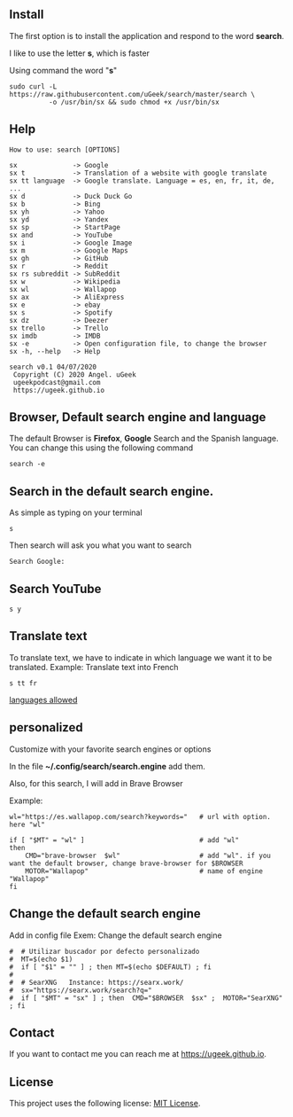 ## Install
The first option is to install the application and respond to the word **search**.

I like to use the letter **s**, which is faster

Using command the word "**s**"

```
sudo curl -L https://raw.githubusercontent.com/uGeek/search/master/search \
          -o /usr/bin/sx && sudo chmod +x /usr/bin/sx
```

## Help

```
How to use: search [OPTIONS]

sx              -> Google
sx t            -> Translation of a website with google translate
sx tt language  -> Google translate. Language = es, en, fr, it, de, ...
sx d            -> Duck Duck Go
sx b            -> Bing
sx yh           -> Yahoo
sx yd           -> Yandex
sx sp           -> StartPage
sx and          -> YouTube
sx i            -> Google Image
sx m            -> Google Maps
sx gh           -> GitHub
sx r            -> Reddit
sx rs subreddit -> SubReddit
sx w            -> Wikipedia
sx wl           -> Wallapop
sx ax           -> AliExpress
sx e            -> ebay
sx s            -> Spotify
sx dz           -> Deezer
sx trello       -> Trello
sx imdb         -> IMDB
sx -e           -> Open configuration file, to change the browser
sx -h, --help   -> Help

search v0.1 04/07/2020
 Copyright (C) 2020 Angel. uGeek
 ugeekpodcast@gmail.com
 https://ugeek.github.io
```


## Browser, Default search engine and language
The default Browser is **Firefox**, **Google** Search and the Spanish language. You can change this using the following command

```
search -e
```

## Search in the default search engine.

As simple as typing on your terminal
```
s
```
Then search will ask you what you want to search
```
Search Google:  
```

## Search YouTube

```
s y
```

## Translate text
To translate text, we have to indicate in which language we want it to be translated.
Example: Translate text into French

```
s tt fr
```
[languages allowed](https://cloud.google.com/translate/docs/languages)


## personalized
Customize with your favorite search engines or options

In the file **~/.config/search/search.engine** add them.

Also, for this search, I will add in Brave Browser

Example:

```
wl="https://es.wallapop.com/search?keywords="   # url with option. here "wl"

if [ "$MT" = "wl" ]                             # add "wl"
then
    CMD="brave-browser  $wl"                    # add "wl". if you want the default browser, change brave-browser for $BROWSER
    MOTOR="Wallapop"                            # name of engine "Wallapop"
fi
```


## Change the default search engine

Add in config file
Exem: Change the default search engine



```
#  # Utilizar buscador por defecto personalizado
#  MT=$(echo $1)
#  if [ "$1" = "" ] ; then MT=$(echo $DEFAULT) ; fi
#  
#  # SearXNG   Instance: https://searx.work/
#  sx="https://searx.work/search?q="
#  if [ "$MT" = "sx" ] ; then  CMD="$BROWSER  $sx" ;  MOTOR="SearXNG" ; fi

```





## Contact

If you want to contact me you can reach me at https://ugeek.github.io.

## License

This project uses the following license: [MIT License](https://choosealicense.com/licenses/mit/).





